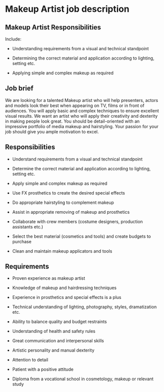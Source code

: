 # Makeup Artist job description


## Makeup Artist Responsibilities

Include:

* Understanding requirements from a visual and technical standpoint

* Determining the correct material and application according to lighting, setting etc.

* Applying simple and complex makeup as required


## Job brief

We are looking for a talented Makeup artist who will help presenters, actors and models look their best when appearing on TV, films or in front of audiences. You will apply basic and complex techniques to ensure excellent visual results.
We want an artist who will apply their creativity and dexterity in making people look great. You should be detail-oriented with an impressive portfolio of media makeup and hairstyling. Your passion for your job should give you ample motivation to excel.


## Responsibilities

* Understand requirements from a visual and technical standpoint

* Determine the correct material and application according to lighting, setting etc.

* Apply simple and complex makeup as required

* Use FX prosthetics to create the desired special effects

* Do appropriate hairstyling to complement makeup

* Assist in appropriate removing of makeup and prosthetics

* Collaborate with crew members (costume designers, production assistants etc.)

* Select the best material (cosmetics and tools) and create budgets to purchase

* Clean and maintain makeup applicators and tools


## Requirements

* Proven experience as makeup artist

* Knowledge of makeup and hairdressing techniques

* Experience in prosthetics and special effects is a plus

* Technical understanding of lighting, photography, styles, dramatization etc.

* Ability to balance quality and budget restraints

* Understanding of health and safety rules

* Great communication and interpersonal skills

* Artistic personality and manual dexterity

* Attention to detail

* Patient with a positive attitude

* Diploma from a vocational school in cosmetology, makeup or relevant study
